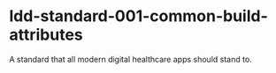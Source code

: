 # ldd-standard-001-common-build-attributes
A standard that all modern digital healthcare apps should stand to.
